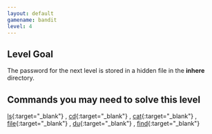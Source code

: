 ```yaml
---
layout: default
gamename: bandit
level: 4
---
```

Level Goal
----------
The password for the next level is stored in a hidden file in the
**inhere** directory.

Commands you may need to solve this level
-----------------------------------------
[ls](https://man7.org/linux/man-pages/man1/ls.1.html){:target="_blank"} 
,
[cd](https://man7.org/linux/man-pages/man1/cd.1p.html){:target="_blank"} 
,
[cat](https://man7.org/linux/man-pages/man1/cat.1.html){:target="_blank"} 
,
[file](https://man7.org/linux/man-pages/man1/file.1.html){:target="_blank"} 
,
[du](https://man7.org/linux/man-pages/man1/du.1.html){:target="_blank"} 
,
[find](https://man7.org/linux/man-pages/man1/find.1.html){:target="_blank"} 

